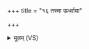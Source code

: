 +++
title = "१६ तस्मा ऊर्ध्वाया"

+++
<details><summary>मूलम् (VS)</summary>

तस्मा॑ऊ॒र्ध्वाया॑ दि॒शो अ॑न्तर्दे॒शान्म॑हादे॒वमि॑ष्वा॒सम॑नुष्ठा॒तार॑मकुर्वन् ॥
</details>